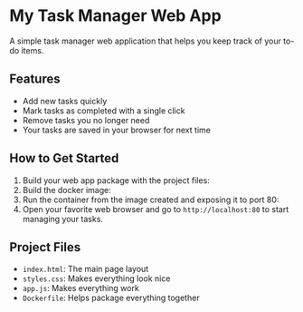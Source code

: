 # My Task Manager Web App

A simple task manager web application that helps you keep track of your to-do items.

## Features
- Add new tasks quickly
- Mark tasks as completed with a single click
- Remove tasks you no longer need
- Your tasks are saved in your browser for next time

## How to Get Started

1. Build your web app package with the project files:
2. Build the docker image:
3. Run the container from the image created and exposing it to port 80:
4. Open your favorite web browser and go to `http://localhost:80` to start managing your tasks.

## Project Files

- `index.html`: The main page layout
- `styles.css`: Makes everything look nice
- `app.js`: Makes everything work
- `Dockerfile`: Helps package everything together

